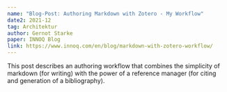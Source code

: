 ```yaml
---
name: "Blog-Post: Authoring Markdown with Zotero - My Workflow"
date2: 2021-12
tag: Architektur
author: Gernot Starke
paper: INNOQ Blog
link: https://www.innoq.com/en/blog/markdown-with-zotero-workflow/
---
```

This post describes an authoring workflow that combines the simplicity of markdown (for writing)
with the power of a reference manager (for citing and generation of a bibliography).
